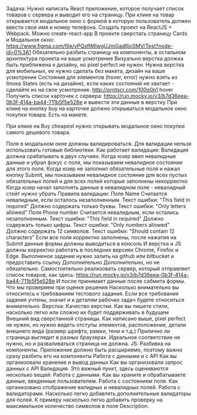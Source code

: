 
Задача:
Нужно написать React приложение, которое получает список товаров с сервера и выводит его на страницу. При клике на товар открывается модальное окно с формой в которую пользователь должен ввести свое имя и номер телефона.
Создать проект на ReactJS + Webpack. Можно create-react-app
В проекте сверстать страницу Cards и Модальное окно: https://www.figma.com/file/yPQsftMIwgUJmGad6jc0MV/Test?node-id=0%3A1
Обязательно разбить страницу на компоненты, в остальном архитектура проекта на ваше усмотрение
Визуально верстка должна быть приближена к дизайну, но pixel perfect не нужен.
Нужна верстка для мобильных, ее нужно сделать без макета, дизайн на ваше усмотрение
Состояния для элементов (hover, error) нужно взять из блока States (есть на дизайне), если каких состояний не хватает - сделайте их на свое усмотрение. http://prntscr.com/100q0n1 hover
Получить список карточек с сервера: https://run.mocky.io/v3/b7d36eea-0b3f-414a-ba44-711b5f5e528e и вывести эти данные в верстку
При клике на кнопку buy на карточке должно открываться модальное окно покупки товара. Есть на макете.

При клике на Buy cheapest нужно открывать модальное окно покупки самого дешевого товара.

Поля в модальном окне должны валидироваться. Для валидации нельзя использовать готовые библиотеки. 
Как работает валидация:
Валидация должна срабатывать в двух случаях:
Когда юзер ввел невалидные данные и убрал фокус с поля, мы показываем невалидное состояние для этого поля.
Когда юзер не заполнил обязательные поля и нажал кнопку Submit, мы показываем невалидное состояние для всех пустых обязательных полей и для всех полей которые заполнены некорректно
Когда юзер начал заполнять данные в невалидном поле - невалидный стейт нужно убрать
Правила валидации:
Поле Name
Считается невалидным, если осталось незаполненным. Текст ошибки: "This field in required"
Должно содержать только буквы. Текст ошибки: "Only letters allowed"
Поля Phone number
Считается невалидным, если остались незаполненным. Текст ошибки: "This field in required"
Должно содержать только цифры. Текст ошибки: "Only numbers allowed"
Должно содержать 12 символов. Текст ошибки: "Should contain 12 characters"
Если все поля корректно заполнены, после нажатия на Submit данные формы должны выводиться в консоль
И верстка и JS должны корректно работать в последних версиях Chrome, Firefox и Edge.
Выполненое задание нужно залить на github или bitbucket и предоставить ссылку
Дополнительно
Дополнительно, но не обязательно. Самостоятельно реализовать сервер, который отправляет список товаров, как здесь: https://run.mocky.io/v3/b7d36eea-0b3f-414a-ba44-711b5f5e528e
И после принимает данные после сабмита формы.
Что мы проверяем при оценке решения
Насколько внимательно вы относитесь к требованиям тестового задания. Если все требования задания учтены, значит и к деталям рабочих задач будете относиться внимательно.
Верстка:
Качество верстки. Как вы пишете стили, насколько легко или сложно их будет поддерживать в будущем
Внешний вид сверстанной страницы. Как написано выше, pixel perfect не нужен, но нужно видеть отступы элементов, расположение, детали внешнего вида (размер шрифта, рамки, тени и т.д.)
Прилично ли страница выглядит в разных браузерах. Идеальное соответствие не нужно, но и разваливаться страница не должна.
JS:
Разбивка на компоненты. Приложение должно быть расширяемо, поэтому важно сразу разбить его на компоненты
Работа с данными и с API
Как вы организовали хранение и вывод данных
Как вы организовали запрос данных с API
Валидация. Это важный пункт, здесь оцениваются несколько вещей:
Работа с данными. Как вы храните и обрабатываете данные, введенные пользователем.
Работа с состоянием поля. Как организовано отображение валидных и невалидных полей.
Работа с валидаторами. Насколько легко добавлять дополнительные валидаторы для полей. К примеру насколько легко добавить проверку на максимальное количество символов в поле Description.

